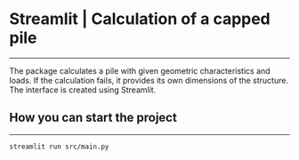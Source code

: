 # Streamlit | Calculation of a capped pile
***

The package calculates a pile with given geometric characteristics and loads. If the calculation fails, it provides its own dimensions of the structure. The interface is created using Streamlit.

## How you can start the project
***

```bash
streamlit run src/main.py
```